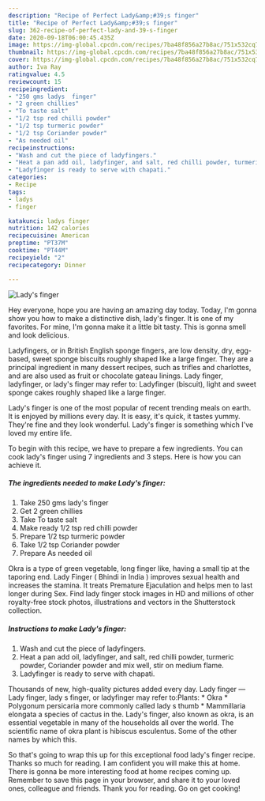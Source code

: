 ```yaml
---
description: "Recipe of Perfect Lady&amp;#39;s finger"
title: "Recipe of Perfect Lady&amp;#39;s finger"
slug: 362-recipe-of-perfect-lady-and-39-s-finger
date: 2020-09-18T06:00:45.435Z
image: https://img-global.cpcdn.com/recipes/7ba48f856a27b8ac/751x532cq70/ladys-finger-recipe-main-photo.jpg
thumbnail: https://img-global.cpcdn.com/recipes/7ba48f856a27b8ac/751x532cq70/ladys-finger-recipe-main-photo.jpg
cover: https://img-global.cpcdn.com/recipes/7ba48f856a27b8ac/751x532cq70/ladys-finger-recipe-main-photo.jpg
author: Iva Ray
ratingvalue: 4.5
reviewcount: 15
recipeingredient:
- "250 gms ladys  finger"
- "2 green chillies"
- "To taste salt"
- "1/2 tsp red chilli powder"
- "1/2 tsp turmeric powder"
- "1/2 tsp Coriander powder"
- "As needed oil"
recipeinstructions:
- "Wash and cut the piece of ladyfingers."
- "Heat a pan add oil, ladyfinger, and salt, red chilli powder, turmeric powder, Coriander powder and mix well, stir on medium flame."
- "Ladyfinger is ready to serve with chapati."
categories:
- Recipe
tags:
- ladys
- finger

katakunci: ladys finger 
nutrition: 142 calories
recipecuisine: American
preptime: "PT37M"
cooktime: "PT44M"
recipeyield: "2"
recipecategory: Dinner

---
```



![Lady&#39;s finger](https://img-global.cpcdn.com/recipes/7ba48f856a27b8ac/751x532cq70/ladys-finger-recipe-main-photo.jpg)

Hey everyone, hope you are having an amazing day today. Today, I'm gonna show you how to make a distinctive dish, lady&#39;s finger. It is one of my favorites. For mine, I'm gonna make it a little bit tasty. This is gonna smell and look delicious.

Ladyfingers, or in British English sponge fingers, are low density, dry, egg-based, sweet sponge biscuits roughly shaped like a large finger. They are a principal ingredient in many dessert recipes, such as trifles and charlottes, and are also used as fruit or chocolate gateau linings. Lady finger, ladyfinger, or lady&#39;s finger may refer to: Ladyfinger (biscuit), light and sweet sponge cakes roughly shaped like a large finger.

Lady&#39;s finger is one of the most popular of recent trending meals on earth. It is enjoyed by millions every day. It is easy, it's quick, it tastes yummy. They're fine and they look wonderful. Lady&#39;s finger is something which I've loved my entire life.


To begin with this recipe, we have to prepare a few ingredients. You can cook lady&#39;s finger using 7 ingredients and 3 steps. Here is how you can achieve it.

<!--inarticleads1-->

##### The ingredients needed to make Lady&#39;s finger:

1. Take 250 gms lady&#39;s  finger
1. Get 2 green chillies
1. Take To taste salt
1. Make ready 1/2 tsp red chilli powder
1. Prepare 1/2 tsp turmeric powder
1. Take 1/2 tsp Coriander powder
1. Prepare As needed oil


Okra is a type of green vegetable, long finger like, having a small tip at the taporing end. Lady Finger ( Bhindi in India ) improves sexual health and increases the stamina. It treats Premature Ejaculation and helps men to last longer during Sex. Find lady finger stock images in HD and millions of other royalty-free stock photos, illustrations and vectors in the Shutterstock collection. 

<!--inarticleads2-->

##### Instructions to make Lady&#39;s finger:

1. Wash and cut the piece of ladyfingers.
1. Heat a pan add oil, ladyfinger, and salt, red chilli powder, turmeric powder, Coriander powder and mix well, stir on medium flame.
1. Ladyfinger is ready to serve with chapati.


Thousands of new, high-quality pictures added every day. Lady finger — Lady finger, lady s finger, or ladyfinger may refer to:Plants: * Okra * Polygonum persicaria more commonly called lady s thumb * Mammillaria elongata a species of cactus in the. Lady&#39;s finger, also known as okra, is an essential vegetable in many of the households all over the world. The scientific name of okra plant is hibiscus esculentus. Some of the other names by which this. 

So that's going to wrap this up for this exceptional food lady&#39;s finger recipe. Thanks so much for reading. I am confident you will make this at home. There is gonna be more interesting food at home recipes coming up. Remember to save this page in your browser, and share it to your loved ones, colleague and friends. Thank you for reading. Go on get cooking!
